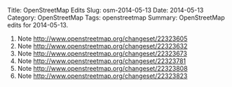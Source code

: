 Title: OpenStreetMap Edits
Slug: osm-2014-05-13
Date: 2014-05-13
Category: OpenStreetMap
Tags: openstreetmap
Summary: OpenStreetMap edits for 2014-05-13.

1. Note
http://www.openstreetmap.org/changeset/22323605
2. Note
http://www.openstreetmap.org/changeset/22323632
3. Note
http://www.openstreetmap.org/changeset/22323673
4. Note
http://www.openstreetmap.org/changeset/22323781
5. Note
http://www.openstreetmap.org/changeset/22323808
6. Note
http://www.openstreetmap.org/changeset/22323823
